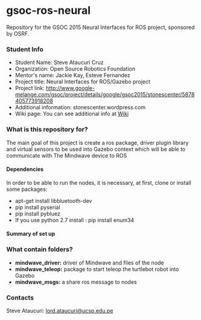 # gsoc-ros-neural
Repository for the GSOC 2015 Neural Interfaces for ROS project, sponsored by OSRF.

### Student Info ###
* Student Name: Steve Ataucuri Cruz
* Organization: Open Source Robotics Foundation
* Mentor's name: Jackie Kay, Esteve Fernandez
* Project title: Neural Interfaces for ROS/Gazebo project
* Project link: http://www.google-melange.com/gsoc/project/details/google/gsoc2015/stonescenter/5878405773918208
* Additional information: stonescenter.wordpress.com
* Wiki page: You can see additional info at [Wiki](https://github.com/jacquelinekay/gsoc-ros-neural/wiki/GSoC-2015-Steve-Ataucuri)

### What is this repository for? ###
  
The main goal of this project is create a ros package, driver plugin library and virtual sensors to be used into Gazebo context which will be able to communicate with The Mindwave device to ROS 

#### Dependencies ####
In order to be able to run the nodes, it is necessary, at first, clone or install some packages:
* apt-get install libbluetooth-dev
* pip install pyserial
* pip install pybluez
* If you use python 2.7 install : pip install enum34

#### Summary of set up ####


### What contain folders? ###

* **mindwave_driver:** driver of Mindwave and files of the node
* **mindwave_teleop:** package to start teleop the turtlebot robot into Gazebo
* **mindwave_msgs:** a share ros message to nodes

### Contacts ###

Steve Ataucuri: lord.ataucuri@ucsp.edu.pe
